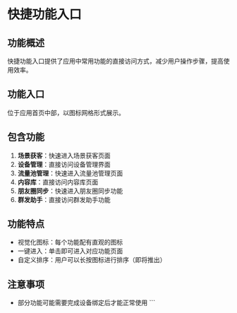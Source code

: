# 快捷功能入口

## 功能概述

快捷功能入口提供了应用中常用功能的直接访问方式，减少用户操作步骤，提高使用效率。

## 功能入口

位于应用首页中部，以图标网格形式展示。

## 包含功能

1. **场景获客**：快速进入场景获客页面
2. **设备管理**：直接访问设备管理界面
3. **流量池管理**：快速进入流量池管理页面
4. **内容库**：直接访问内容库页面
5. **朋友圈同步**：快速进入朋友圈同步功能
6. **群发助手**：直接访问群发助手功能

## 功能特点

- 视觉化图标：每个功能配有直观的图标
- 一键进入：单击即可进入对应功能页面
- 自定义排序：用户可以长按图标进行排序（即将推出）

## 注意事项

- 部分功能可能需要完成设备绑定后才能正常使用
\`\`\`

